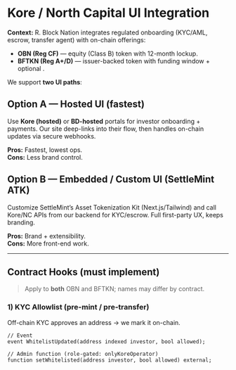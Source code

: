 # Kore / North Capital UI Integration

**Context:** R. Block Nation integrates regulated onboarding (KYC/AML, escrow, transfer agent) with on-chain offerings:
- **OBN (Reg CF)** — equity (Class B) token with 12-month lockup.
- **BFTKN (Reg A+/D)** — issuer-backed token with funding window + optional .

We support **two UI paths**:

## Option A — Hosted UI (fastest)
Use **Kore (hosted)** or **BD-hosted** portals for investor onboarding + payments. Our site deep-links into their flow, then handles on-chain updates via secure webhooks.

**Pros:** Fastest, lowest ops.  
**Cons:** Less brand control.

## Option B — Embedded / Custom UI (SettleMint ATK)
Customize SettleMint’s Asset Tokenization Kit (Next.js/Tailwind) and call Kore/NC APIs from our backend for KYC/escrow. Full first-party UX, keeps branding.

**Pros:** Brand + extensibility.  
**Cons:** More front-end work.

---

## Contract Hooks (must implement)

> Apply to **both** OBN and BFTKN; names may differ by contract.

### 1) KYC Allowlist (pre-mint / pre-transfer)
Off-chain KYC approves an address → we mark it on-chain.

```solidity
// Event
event WhitelistUpdated(address indexed investor, bool allowed);

// Admin function (role-gated: onlyKoreOperator)
function setWhitelisted(address investor, bool allowed) external;

